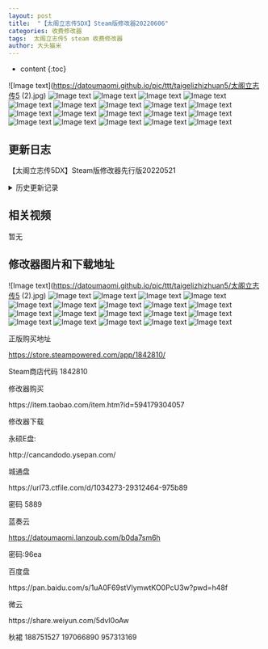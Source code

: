 ```yaml
---
layout: post
title:  "【太阁立志传5DX】Steam版修改器20220606"
categories: 收费修改器
tags:  太阁立志传5 steam 收费修改器
author: 大头猫米
---
```


* content
{:toc}

![Image text](https://datoumaomi.github.io/pic/ttt/taigelizhizhuan5/太阁立志传5 (2).jpg)
![Image text](https://datoumaomi.github.io/pic/ttt/taigelizhizhuan5/太阁5-01.jpg)
![Image text](https://datoumaomi.github.io/pic/ttt/taigelizhizhuan5/太阁5-02.jpg)
![Image text](https://datoumaomi.github.io/pic/ttt/taigelizhizhuan5/太阁5-03.jpg)
![Image text](https://datoumaomi.github.io/pic/ttt/taigelizhizhuan5/太阁5-04.jpg)
![Image text](https://datoumaomi.github.io/pic/ttt/taigelizhizhuan5/太阁5-05.jpg)
![Image text](https://datoumaomi.github.io/pic/ttt/taigelizhizhuan5/太阁5-06.jpg)
![Image text](https://datoumaomi.github.io/pic/ttt/taigelizhizhuan5/太阁5-07.jpg)
![Image text](https://datoumaomi.github.io/pic/ttt/taigelizhizhuan5/太阁5-08.jpg)
![Image text](https://datoumaomi.github.io/pic/ttt/taigelizhizhuan5/太阁5-09.jpg)
![Image text](https://datoumaomi.github.io/pic/ttt/taigelizhizhuan5/太阁5-10.jpg)
![Image text](https://datoumaomi.github.io/pic/ttt/taigelizhizhuan5/太阁5-11.jpg)
![Image text](https://datoumaomi.github.io/pic/ttt/taigelizhizhuan5/太阁5-12.jpg)
![Image text](https://datoumaomi.github.io/pic/ttt/taigelizhizhuan5/太阁5-13.jpg)
![Image text](https://datoumaomi.github.io/pic/ttt/taigelizhizhuan5/太阁5-14.jpg)
![Image text](https://datoumaomi.github.io/pic/ttt/taigelizhizhuan5/太阁5-15.jpg)
![Image text](https://datoumaomi.github.io/pic/ttt/taigelizhizhuan5/太阁5-16.jpg)
![Image text](https://datoumaomi.github.io/pic/ttt/taigelizhizhuan5/太阁5-17.jpg)
![Image text](https://datoumaomi.github.io/pic/ttt/taigelizhizhuan5/太阁5-18.jpg)
![Image text](https://datoumaomi.github.io/pic/ttt/taigelizhizhuan5/太阁5-19.jpg)




##  更新日志

【太阁立志传5DX】Steam版修改器先行版20220521





<details>
<summary>历史更新记录</summary>
太阁立志传5DX修改器先行版20220521<p></p>
首发制作了武将修改功能<p></p>
<p></p>
太阁立志传5DX修改器先行版20220521v2<p></p>
增加了个人战无敌、无限气、一击必杀、零击必杀<p></p>
<p></p>
太阁立志传5DX修改器先行版20220521v3<p></p>
修复了能读取但是无法修改的bug<p></p>
<p></p>
太阁立志传5DX修改器先行版20220522<p></p>
增加了亲密度、会面、元服、仇敌、知喜好、仇敌、茶席、日期等功能的修改<p></p>
<p></p>
太阁立志传5DX修改器先行版20220522v2<p></p>
增加了贵重品的修改<p></p>
<p></p>
太阁立志传5DX修改器先行版20220522v3<p></p>
增加了骑马、学习枪术两个小游戏的修改<p></p>
<p></p>
太阁立志传5DX修改器先行版20220523<p></p>
增加了交易品修改、增加了自创物品修改<p></p>
增加了负重修改、制作天数、金钱上限的修改<p></p>
增加了冻结时间的修改(和锁定时间不同)<p></p>
四维修改255会导致战斗卡死,予以修正.<p></p>
<p></p>
太阁立志传5DX修改器先行版20220523v2<p></p>
增加了野战兵力、士气、特技的修改<p></p>
增加了个人战战绩的修改<p></p>
<p></p>
太阁立志传5DX修改器先行版20220524<p></p>
增加了武将卒年、住所、上司、势力、师傅、妻子、流派等修改<p></p>
全员修改功能修正为仅对元服武将生效,以免出现bug<p></p>
通过修改住所、上司、势力,可以变更武将归属<p></p>
如果武将是城主等特殊身份,还可以直接变更城归属<p></p>
<p></p>
太阁立志传5DX修改器先行版20220525<p></p>
重要更新,修改器支持多选武将进行修改<p></p>
可以一键选中指定元服、势力、住所等武将<p></p>
对选中的武将可以批量修改住所、上司、势力、流派、师傅、妻子、卒年、元服、亲密、会面、送礼、知喜好、茶席、仇敌、已外出、已死亡、已生病等属性<p></p>
<p></p>
太阁立志传5DX修改器先行版20220526<p></p>
增加了召集天数的修改<p></p>
增加了军学、辩才、矿山、弓术、调药5个小游戏的修改<p></p>
<p></p>
太阁立志传5DX修改器先行版20220527<p></p>
增加了投骰子、打牌、建筑学习、算术学习、忍术学习、茶道学习、礼法学习的小游戏简化<p></p>
<p></p>
太阁立志传5DX修改器先行版20220528<p></p>
修复了游戏变速无效的bug<p></p>
增加了开垦学习简化(必出十字)<p></p>
增加了部下修炼必定成功<p></p>
增加了锻冶屋无需等待直接领取<p></p>
匠人屋制作无需等待功能移动到主角专属的杂项中<p></p>
<p></p>
太阁立志传5DX修改器先行版20220528v2<p></p>
我发现我弄错时间了,今天应该是5.27日..我修改器版本号都到5.28了<p></p>
不过就不改了...<p></p>
增加据点名字修改,增加了据点的城部分的修改.<p></p>
<p></p>
太阁立志传5DX修改器先行版20220528v3<p></p>
增加了町修改<p></p>
全程情报入手功能变更,打钩后会一直有效,不会因为时间流逝而改变.<p></p>
<p></p>
太阁立志传5DX修改器先行版20220528v4<p></p>
增加了贵重品数量修改<p></p>
增加了任务天数的修改<p></p>
<p></p>
太阁立志传5DX修改器先行版20220529<p></p>
增加了里修改和砦修改<p></p>
<p></p>
太阁立志传5DX修改器先行版20220529V2<p></p>
修复了个人秘技卡里缺少"炯眼"和"罗刹"的bug<p></p>
增加了投骰子和打牌时候持卡、押卡的修改<p></p>
增加了投骰子和打牌倍率修改<p></p>
通过修改持卡和押卡可以大幅度提高输赢结算<p></p>
只要赢1次就能拿到天下第一赌徒(倍率修改可以不用)<p></p>
<p></p>
太阁立志传5DX修改器先行版20220530<p></p>
修复了从修改器首发到现在一直存在的称号修改错误的bug<p></p>
<p></p>
太阁立志传5DX修改器先行版20220531<p></p>
修复了选择武将势力时候填入数字错误的bug<p></p>
增加了攻城战修改<p></p>
增加了野战直接胜利的修改<p></p>
<p></p>
太阁立志传5DX修改器先行版20220531v2<p></p>
增加了送礼不变更所有者功能,可以放心的送礼了<p></p>
增加了全据点安定度修改<p></p>
<p></p>
太阁立志传5DX修改器先行版20220601<p></p>
彻底重做了野战修改,增加了野战全部队修改<p></p>
彻底重做了攻城战修改,增加了攻城战全部队修改<p></p>
增加了单挑取消能力限制、取消属性限制、见面即亲密100<p></p>
增加了新武将列传的修改<p></p>
跳转武将时会取消"自动会面、自动主角、自动情报"的勾选<p></p>
<p></p>
太阁立志传5DX修改器先行版20220602<p></p>
增加了保镖天数、保镖等级修改<p></p>
增加了个人战保镖无敌、保镖无限气的修改,可以看剑豪保镖carry全场了<p></p>
增加了个人战敌人无气的修改<p></p>
<p></p>
太阁立志传5DX修改器先行版20220602v2<p></p>
增加了一个隐藏属性“家臣”的修改<p></p>
通过修改“家臣”才能正确修改上司。<p></p>
<p></p>
太阁立志传5DX修改器先行版20220603<p></p>
增加了武将的俸禄、野心、忠诚的修改<p></p>
增加了一键超神、一键废柴的修改<p></p>
增加了势力修改<p></p>
<p></p>
太阁立志传5DX修改器先行版20220604<p></p>
修复了势力修改无效的bug<p></p>
增加了繁体支持.玩繁体版不会显示乱码了<p></p>
或者在繁体系统下,可以正常显示名字<p></p>
为了考虑非简体中文环境使用修改器的问题,修改器名字改为纯英文数字的名字<p></p>
授权也改为英文<p></p>
实际上繁体版比简体版有一个好处就是,简体版有些生僻字,修改器上会显示为空白<p></p>
繁体版的话,就可以正常显示.<p></p>
<p></p>
太阁立志传5DX修改器先行版20220605<p></p>
修复了繁体模式下势力大名乱码的bug<p></p>
增加了据点规模修改<p></p>
增加了指定武将复活或下野的修改<p></p>
增加了全死亡武将复活的修改<p></p>
另外..发现本修改器的代码已经到20000多行了..<p></p>
不愧是有情怀的游戏.爆肝.<p></p>
<p></p>
太阁立志传5DX修改器正式版20220606<p></p>
增加了官位修改<p></p>
增加了存款修改<p></p>
所有查找框在输入文字后按回车即可查找,无需点击查找按钮<p></p>
增加了武将浪人头像和职业头像的修改<p></p>
修复了变更主角时头像不正确的bug<p></p>
<p></p>
经过长达2周多的施工,修改器算比较完善了,修改器从先行版升级到正式版<p></p>
当然正式版不意味着结束,还是有些功能可以继续添加的.<p></p>






</details>

## 相关视频
暂无

## 修改器图片和下载地址

![Image text](https://datoumaomi.github.io/pic/ttt/taigelizhizhuan5/太阁立志传5 (2).jpg)
![Image text](https://datoumaomi.github.io/pic/ttt/taigelizhizhuan5/太阁5-01.jpg)
![Image text](https://datoumaomi.github.io/pic/ttt/taigelizhizhuan5/太阁5-02.jpg)
![Image text](https://datoumaomi.github.io/pic/ttt/taigelizhizhuan5/太阁5-03.jpg)
![Image text](https://datoumaomi.github.io/pic/ttt/taigelizhizhuan5/太阁5-04.jpg)
![Image text](https://datoumaomi.github.io/pic/ttt/taigelizhizhuan5/太阁5-05.jpg)
![Image text](https://datoumaomi.github.io/pic/ttt/taigelizhizhuan5/太阁5-06.jpg)
![Image text](https://datoumaomi.github.io/pic/ttt/taigelizhizhuan5/太阁5-07.jpg)
![Image text](https://datoumaomi.github.io/pic/ttt/taigelizhizhuan5/太阁5-08.jpg)
![Image text](https://datoumaomi.github.io/pic/ttt/taigelizhizhuan5/太阁5-09.jpg)
![Image text](https://datoumaomi.github.io/pic/ttt/taigelizhizhuan5/太阁5-10.jpg)
![Image text](https://datoumaomi.github.io/pic/ttt/taigelizhizhuan5/太阁5-11.jpg)
![Image text](https://datoumaomi.github.io/pic/ttt/taigelizhizhuan5/太阁5-12.jpg)
![Image text](https://datoumaomi.github.io/pic/ttt/taigelizhizhuan5/太阁5-13.jpg)
![Image text](https://datoumaomi.github.io/pic/ttt/taigelizhizhuan5/太阁5-14.jpg)
![Image text](https://datoumaomi.github.io/pic/ttt/taigelizhizhuan5/太阁5-15.jpg)
![Image text](https://datoumaomi.github.io/pic/ttt/taigelizhizhuan5/太阁5-16.jpg)
![Image text](https://datoumaomi.github.io/pic/ttt/taigelizhizhuan5/太阁5-17.jpg)
![Image text](https://datoumaomi.github.io/pic/ttt/taigelizhizhuan5/太阁5-18.jpg)
![Image text](https://datoumaomi.github.io/pic/ttt/taigelizhizhuan5/太阁5-19.jpg)










正版购买地址<p></p>
https://store.steampowered.com/app/1842810/
<p></p>
Steam商店代码 1842810
<p></p>
<p></p>
修改器购买<p></p>
https://item.taobao.com/item.htm?id=594179304057<p></p>
<p></p>
修改器下载<p></p>
永硕E盘:<p></p>
http://cancandodo.ysepan.com/<p></p>
<p></p>
城通盘<p></p>
https://url73.ctfile.com/d/1034273-29312464-975b89<p></p>
密码 5889<p></p>

蓝奏云<p></p>
https://datoumaomi.lanzoub.com/b0da7sm6h
<p></p>
密码:96ea
<p></p>
<p></p>
百度盘<p></p>
https://pan.baidu.com/s/1uA0F69stVIymwtKO0PcU3w?pwd=h48f
<p></p>
<p></p>
微云<p></p>
https://share.weiyun.com/5dvI0oAw
<p></p>
<p></p>
<p>秋裙 188751527 197066890 957313169</p>
